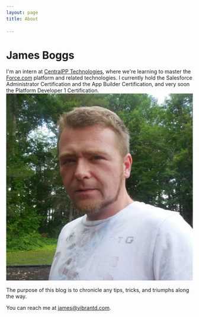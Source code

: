 ```yaml
---
layout: page 
title: About

---
```


# James Boggs

I'm an intern at [CentralPP Technologies](http://centralapptechnologies.com/), where we're learning to master the [Force.com](https://www.salesforce.com/) platform and related technologies. I currently hold the Salesforce Administrator Certification and the App Builder Certification, and very soon the Platform Developer 1 Certification. ![James Boggs](images/jb.png)

The purpose of this blog is to chronicle any tips, tricks, and triumphs along the way.

You can reach me at [james@vibrantd.com](mailto:james@vibrantd.com).

